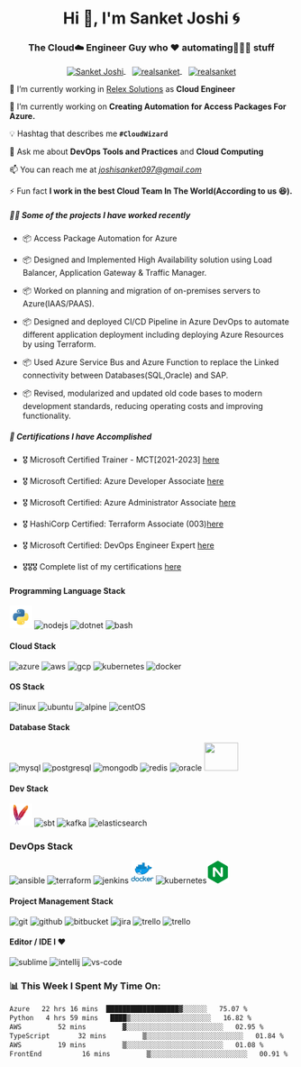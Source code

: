 <h1 align="center">Hi 👋, I'm Sanket Joshi 🌀</h1>
<h3 align="center">The Cloud☁️ Engineer  Guy who ♥ automating🧑🏻‍🔧 stuff</h3>

<p align="center">
<a href="https://www.linkedin.com/in/sanket-joshi-63b074144/" target="blank">
  <img align="center" src="https://cdn.jsdelivr.net/npm/simple-icons@3/icons/linkedin.svg" alt="Sanket Joshi" width="22px" />
</a>
  &nbsp;&nbsp;

<a href="https://www.instagram.com/realsanket/" target="blank">
  <img align="center" src="https://cdn.jsdelivr.net/npm/simple-icons@3/icons/instagram.svg" alt="realsanket" width="22px" />
</a>
  &nbsp;&nbsp;
<a href="https://realsanket.azurewebsites.net/" target="blank">
  <img align="center" src="https://cdn.jsdelivr.net/npm/simple-icons@3.13.0/icons/microsoftazure.svg" alt="realsanket" width="22px" />
</a></p>

🏢 I’m currently working in [Relex Solutions](https://www.relexsolutions.com/) as **Cloud Engineer**

🌱 I’m currently working on **Creating Automation for Access Packages For Azure.**

💡 Hashtag that describes me **`#CloudWizard`**

💬 Ask me about **DevOps Tools and Practices** and **Cloud Computing**

📫 You can reach me at *joshisanket097@gmail.com*

⚡ Fun fact **I work in the best Cloud Team In The World(According to us 😆).**

##### 👨‍💻 Some of the projects I have worked recently

- 📦 Access Package Automation for Azure

- 📦 Designed and Implemented High Availability solution using Load Balancer, Application Gateway & Traffic Manager.

- 📦 Worked on planning and migration of on-premises servers to Azure(IAAS/PAAS).

- 📦 Designed and deployed CI/CD Pipeline in Azure DevOps to automate different application deployment including deploying Azure Resources by using Terraform.

- 📦 Used Azure Service Bus and Azure Function to replace the Linked connectivity between Databases(SQL,Oracle) and SAP.

- 📦 Revised, modularized and updated old code bases to modern development standards, reducing operating costs and improving functionality.

##### 🧾 Certifications I have Accomplished

- 🎖 Microsoft Certified Trainer - MCT[2021-2023] [here](https://www.credly.com/badges/49411987-d278-46aa-8cf1-0061c798dc91/public_url)

- 🎖 Microsoft Certified: Azure Developer Associate [here](https://www.credly.com/badges/e5bdca5a-fe80-42de-b9c2-aa0df12df288/linked_in_profile)

- 🎖 Microsoft Certified: Azure Administrator Associate [here](https://www.credly.com/badges/d22eda66-5a0c-4d0a-8077-0fe7462c46ca/linked_in_profile)
- 🎖 HashiCorp Certified: Terraform Associate (003)[here](https://www.credly.com/badges/6b734acc-ca67-4153-a96b-5facfcacabd9/linked_in_profile)
- 🎖 Microsoft Certified: DevOps Engineer Expert [here](https://www.credly.com/badges/d3efabdc-5d56-462a-9974-8ed1aec0a72c/linked_in_profile)

- 🎖🎖🎖 Complete list of my certifications [here](https://www.credly.com/users/sanket-joshi.fc9be487/badges)

#### Programming Language Stack

 <img src="https://raw.githubusercontent.com/github/explore/80688e429a7d4ef2fca1e82350fe8e3517d3494d/topics/python/python.png" alt="python" title="python" width="40" height="40"/>   <img src="https://www.vectorlogo.zone/logos/nodejs/nodejs-icon.svg" alt="nodejs" title="nodejs" width="40" height="40"/>   <img src="https://www.vectorlogo.zone/logos/dotnet/dotnet-icon.svg" alt="dotnet" title="dotnet" width="40" height="40"/>  <img src="https://www.vectorlogo.zone/logos/gnu_bash/gnu_bash-icon.svg" alt="bash" title="bash" title="bash" width="40" height="40"/>




#### Cloud Stack

<p align="left"><img src="https://www.vectorlogo.zone/logos/microsoft_azure/microsoft_azure-icon.svg" alt="azure" title="azure" width="40" height="40"/>  <img src="https://www.vectorlogo.zone/logos/amazon_aws/amazon_aws-icon.svg" alt="aws" title="aws" width="40" height="40"/>  <img src="https://www.vectorlogo.zone/logos/google_cloud/google_cloud-icon.svg" alt="gcp" title="gcp" width="40" height="40"/> <img src="https://www.vectorlogo.zone/logos/kubernetes/kubernetes-icon.svg" alt="kubernetes" title="kubernetes" width="40" height="40"/>  <img src="https://www.vectorlogo.zone/logos/docker/docker-icon.svg" alt="docker" title="docker" width="40" height="40"/>

#### OS Stack

<p align="left"><img src="https://brandlogos.net/wp-content/uploads/2020/03/Linux-logo.png" alt="linux" title="linux" width="40" height="40"/>  <img src="https://www.vectorlogo.zone/logos/ubuntu/ubuntu-icon.svg" alt="ubuntu" title="ubuntu" width="40" height="40"/>  <img src="https://www.vectorlogo.zone/logos/alpinelinux/alpinelinux-icon.svg" alt="alpine" title="alpine" width="40" height="40"/> <img src="https://www.vectorlogo.zone/logos/centos/centos-icon.svg" alt="centOS" title="centOS" width="40" height="40"/>
 </p>

#### Database Stack

<p align="left"><img src="https://www.vectorlogo.zone/logos/mysql/mysql-icon.svg" alt="mysql" title="mysql" width="40" height="40"/>  
<img src="https://www.vectorlogo.zone/logos/postgresql/postgresql-icon.svg" alt="postgresql" title="postgresql" width="40" height="40"/> 
 <img src="https://www.vectorlogo.zone/logos/mongodb/mongodb-icon.svg" alt="mongodb" title="mongodb" width="40" height="40"/> 
  <img src="https://www.vectorlogo.zone/logos/redis/redis-icon.svg" alt="redis" title="redis" width="40" height="40"/>  
 <img src="https://www.vectorlogo.zone/logos/oracle/oracle-icon.svg" alt="oracle" title="oracle" width="40" height="40"/>
<img src="https://logowik.com/content/uploads/images/azure-cosmos-db7049.jpg" width="60" height="50">
    

#### Dev Stack

<p align="left"><img src="https://raw.githubusercontent.com/vscode-icons/vscode-icons/72101ee333eca9219ac9a7c14d4834eef8e4c64b/icons/file_type_maven.svg" alt="maven" title="maven" width="40" height="40"/> <img src="https://www.vectorlogo.zone/logos/scala-sbt/scala-sbt-icon.svg" alt="sbt" title="sbt" width="40" height="40"/> <img src="https://www.vectorlogo.zone/logos/apache_kafka/apache_kafka-icon.svg" alt="kafka" title="kafka" width="40" height="40"/> <img src="https://www.vectorlogo.zone/logos/elastic/elastic-icon.svg" alt="elasticsearch" title="elasticsearch" width="40" height="40"/> </p>

### DevOps Stack
  <img src="https://www.vectorlogo.zone/logos/ansible/ansible-icon.svg" alt="ansible" title="ansible" width="40" height="40"/> <img src="https://www.vectorlogo.zone/logos/terraformio/terraformio-icon.svg" alt="terraform" title="terraform" width="40" height="40"/> <img src="https://www.vectorlogo.zone/logos/jenkins/jenkins-icon.svg" alt="jenkins" title="jenkins" width="40" height="40"/>  <img src="https://raw.githubusercontent.com/github/explore/80688e429a7d4ef2fca1e82350fe8e3517d3494d/topics/docker/docker.png" alt="docker" title="docker" width="40" height="40"/>  <img src="https://www.vectorlogo.zone/logos/kubernetes/kubernetes-icon.svg" alt="kubernetes" title="kubernetes" width="40" height="40"/><img src="https://raw.githubusercontent.com/github/explore/85cceaeeaf993ca35664dc37ea24f9237fbbfc14/topics/nginx/nginx.png" alt="nginx" title="nginx" width="40" height="40"/> 

#### Project Management Stack

<p align="left"><img src="https://www.vectorlogo.zone/logos/git-scm/git-scm-icon.svg" alt="git" title="git" width="40" height="40"/>  <img src="https://www.vectorlogo.zone/logos/github/github-icon.svg" alt="github" title="github" width="40" height="40"/> <img src="https://www.vectorlogo.zone/logos/bitbucket/bitbucket-icon.svg" alt="bitbucket" title="bitbucket" width="40" height="40"/>  <img src="https://www.vectorlogo.zone/logos/atlassian_jira/atlassian_jira-icon.svg" alt="jira" title="jira" width="40" height="40"/> <img src="https://www.vectorlogo.zone/logos/trello/trello-icon.svg" alt="trello" title="trello" width="40" height="40"/>
<img src="https://www.vectorlogo.zone/logos/gitlab/gitlab-tile.svg" alt="trello" title="trello" width="40" height="40"/>
</p>

#### Editor / IDE I ♥

<p align="left"><img src="https://cdn.worldvectorlogo.com/logos/sublime-text.svg" alt="sublime" title="sublime" width="40" height="40"/> <img src="https://cdn.worldvectorlogo.com/logos/intellij-idea-1.svg" alt="intellij" title="intellij" width="40" height="40"/> <img src="https://www.vectorlogo.zone/logos/visualstudio_code/visualstudio_code-icon.svg" alt="vs-code" title="vs-code" width="40" height="40"/> </p>

### 📊 This Week I Spent My Time On:
<!--START_SECTION:waka-->

```text
Azure   22 hrs 16 mins  ██████████████████▓░░░░░░   75.07 %
Python   4 hrs 59 mins   ████▒░░░░░░░░░░░░░░░░░░░░   16.82 %
AWS         52 mins         ▓░░░░░░░░░░░░░░░░░░░░░░░░   02.95 %
TypeScript       32 mins         ▒░░░░░░░░░░░░░░░░░░░░░░░░   01.84 %
AWS         19 mins         ▒░░░░░░░░░░░░░░░░░░░░░░░░   01.08 %
FrontEnd          16 mins         ▒░░░░░░░░░░░░░░░░░░░░░░░░   00.91 %
```

<!--END_SECTION:waka-->
